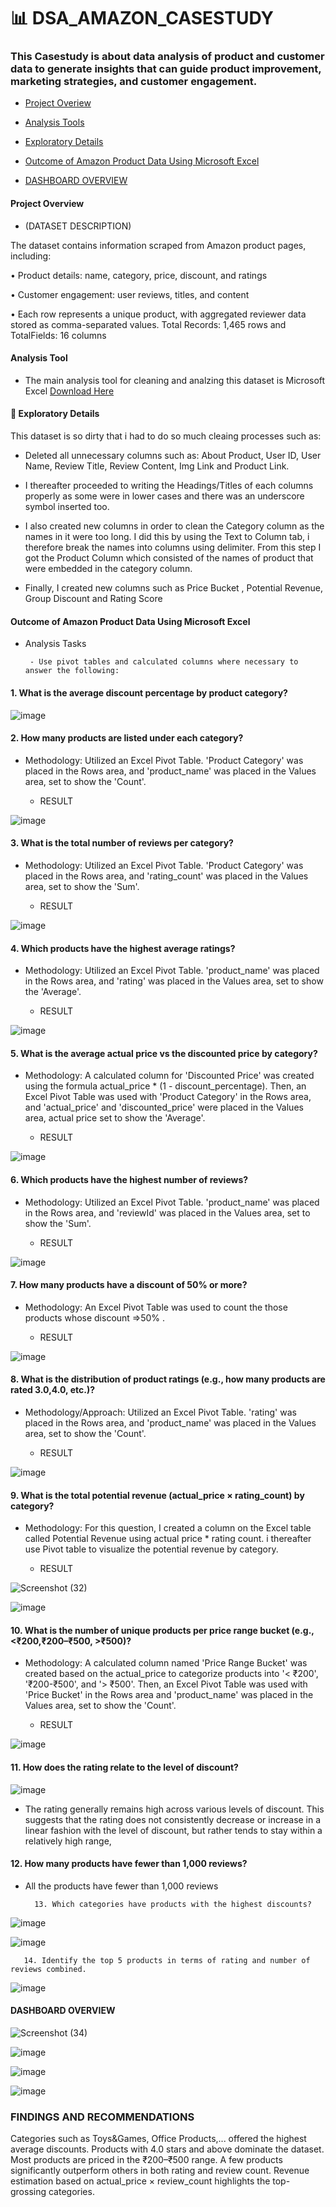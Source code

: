 # 📊  DSA_AMAZON_CASESTUDY

### This Casestudy is about data analysis of product and customer data to generate insights that can guide product improvement, marketing strategies, and customer engagement.

- [Project Overiew](#project-overview)

- [Analysis Tools](#analysis-tools)

- [Exploratory Details](#eploratory-details)

- [Outcome of Amazon Product Data Using Microsoft Excel](#outcome-of-amazon-product-data-using-microsoft-excel)

- [DASHBOARD OVERVIEW](#dashboard-overview)


#### Project Overview

- (DATASET DESCRIPTION) 

The dataset contains information scraped from Amazon product pages, including:

• Product details: name, category, price, discount, and ratings

• Customer engagement: user reviews, titles, and content

• Each row represents a unique product, with aggregated reviewer data stored as comma-separated values. Total Records: 1,465 rows and TotalFields: 16 columns



#### Analysis Tool

- The main analysis tool for cleaning and analzing this dataset is Microsoft Excel [Download Here](https://www.microsoft.com)


#### 🎯 Exploratory Details

This dataset is so dirty that i had to do so much cleaing processes such as:

- Deleted all unnecessary columns such as: About Product, User ID, User Name, Review Title, Review Content, Img Link and Product Link.

- I thereafter proceeded to writing the Headings/Titles of each columns properly as some were in lower cases and there was an underscore symbol inserted too.

- I also created new columns in order to clean the Category column as the names in it were too long. I did this by using the Text to Column tab,
  i therefore break the names into columns using delimiter. From this step I got the Product Column which consisted of the names of product that were embedded in the category column.

- Finally, I  created new columns such as Price Bucket , Potential Revenue, Group Discount and Rating Score

#### Outcome of Amazon Product Data Using Microsoft Excel

- Analysis Tasks

       - Use pivot tables and calculated columns where necessary to answer the following:
  
#### 1. What is the average discount percentage by product category?

![image](https://github.com/user-attachments/assets/bf63b81d-057e-4311-9319-bab030dd25b2)


#### 2. How many products are listed under each category?

  - Methodology: Utilized an Excel Pivot Table. 'Product Category' was placed in the Rows area, 
        and 'product_name' was placed in the Values area, set to show the 'Count'. 

      - RESULT
  
 ![image](https://github.com/user-attachments/assets/2056163b-5f72-4ba5-b900-884155b40d6c)

        
#### 3. What is the total number of reviews per category?

- Methodology: Utilized an Excel Pivot Table. 'Product Category' was placed in the Rows area, and 'rating_count' was placed in the Values area, set to show the 'Sum'.
   
   - RESULT
  
![image](https://github.com/user-attachments/assets/8a680f63-a26c-4408-8175-3c5fc5d3fbbb)
 

#### 4. Which products have the highest average ratings?

- Methodology: Utilized an Excel Pivot Table. 'product_name' was placed in the Rows area, and 'rating' was placed in the Values area, set to show the 'Average'.

     - RESULT
    
![image](https://github.com/user-attachments/assets/77d0f089-1447-4839-9913-732a2a77f1f2)


 #### 5. What is the average actual price vs the discounted price by category?

- Methodology: A calculated column for 'Discounted Price' was created using the formula actual_price * (1 - discount_percentage).
  Then, an Excel Pivot Table was used with 'Product Category' in the Rows area, and 'actual_price'
  and 'discounted_price' were placed in the Values area, actual price set to show the 'Average'.

   - RESULT

![image](https://github.com/user-attachments/assets/1e1e5214-4f59-4155-b240-bce4ef2ce875)


#### 6. Which products have the highest number of reviews?

- Methodology: Utilized an Excel Pivot Table. 'product_name' was placed in the Rows area, and 'reviewId' was placed in the Values area, set to show the 'Sum'.

  - RESULT
    
![image](https://github.com/user-attachments/assets/1c79b1a1-3a29-4726-81fc-b863a2a747cc)

         
#### 7. How many products have a discount of 50% or more?

- Methodology: An Excel Pivot Table was  used to count the those products whose discount =>50% .

     - RESULT

![image](https://github.com/user-attachments/assets/44e14636-8231-4764-a1ce-d2e2e4af8cac)


#### 8. What is the distribution of product ratings (e.g., how many products are rated 3.0,4.0, etc.)?

- Methodology/Approach: Utilized an Excel Pivot Table. 'rating' was placed in the Rows area, and 'product_name' was placed in the Values area, set to show the 'Count'.

    - RESULT
      
![image](https://github.com/user-attachments/assets/2d3520ab-fd91-423b-a1e9-edef459d24fd)


 #### 9. What is the total potential revenue (actual_price × rating_count) by category?

- Methodology: For this question, I created a column on the Excel table called Potential Revenue using actual price * rating count. i thereafter use Pivot table to visualize the potential revenue by category.

     - RESULT

![Screenshot (32)](https://github.com/user-attachments/assets/0299d1da-da30-4b97-9576-606a76904a27)

![image](https://github.com/user-attachments/assets/e65c273e-2ea3-4666-9220-2e31f4be8782)


#### 10. What is the number of unique products per price range bucket (e.g., <₹200,₹200–₹500, >₹500)?

- Methodology: A calculated column named 'Price Range Bucket' was created based on the actual_price to categorize products into
   '< ₹200', '₹200-₹500', and '> ₹500'. Then, an Excel Pivot Table was used with 'Price Bucket' in the Rows area and 'product_name'
    was placed in the Values area, set to show the 'Count'.

  - RESULT
    
![image](https://github.com/user-attachments/assets/daca1935-5722-4323-8334-eb309ad2bb21)


#### 11. How does the rating relate to the level of discount?

![image](https://github.com/user-attachments/assets/79f52cb1-5f46-46d1-ada1-97d19f924b93)

- The rating generally remains high across various levels of discount. This suggests that the rating does
  not consistently decrease or increase in a linear fashion with the level of discount, but rather tends to stay within a relatively high range,
  
	
#### 12. How many products have fewer than 1,000 reviews?

- All the products have fewer than 1,000 reviews 
       
	
 
        13. Which categories have products with the highest discounts?

![image](https://github.com/user-attachments/assets/f3515b71-6a8a-4b32-8c94-37bde0a07929)


![image](https://github.com/user-attachments/assets/eb2c125b-6789-411a-a48b-8015e261d86a)
  


       14. Identify the top 5 products in terms of rating and number of reviews combined.

![image](https://github.com/user-attachments/assets/2c0fb1ce-e66b-41cf-b168-fd36de79296f)



#### DASHBOARD OVERVIEW

![Screenshot (34)](https://github.com/user-attachments/assets/ae8f7778-93b2-4a67-b7ac-1aecb158014c)

![image](https://github.com/user-attachments/assets/5daf34a9-43cb-45bc-b253-03a1c6b78e10)

![image](https://github.com/user-attachments/assets/3deb64ef-1ca5-456a-940c-b20ee47cb7b2)

![image](https://github.com/user-attachments/assets/12f826e9-b8b3-4ea1-9a21-73e49bc85470)


### FINDINGS AND RECOMMENDATIONS

Categories such as Toys&Games, Office Products,... offered the highest average discounts.
Products with 4.0 stars and above dominate the dataset.
Most products are priced in the ₹200–₹500 range.
A few products significantly outperform others in both rating and review count.
Revenue estimation based on actual_price × review_count highlights the top-grossing categories.






